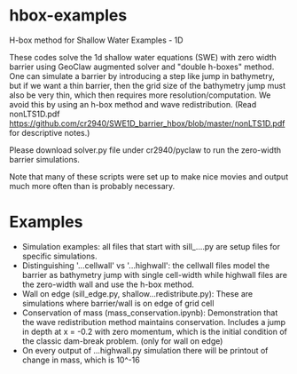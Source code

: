 # hbox-examples
H-box method for Shallow Water Examples - 1D

These codes solve the 1d shallow water equations (SWE) with zero width barrier using GeoClaw augmented solver and "double h-boxes" method. One can simulate a barrier by introducing a step like jump in bathymetry, but if we want a thin barrier, then the grid size of the bathymetry jump must also be very thin, which then requires more resolution/computation. We avoid this by using an h-box method and wave redistribution. (Read nonLTS1D.pdf https://github.com/cr2940/SWE1D_barrier_hbox/blob/master/nonLTS1D.pdf for descriptive notes.)

Please download solver.py file under cr2940/pyclaw to run the zero-width barrier simulations.

Note that many of these scripts were set up to make nice movies and output 
much more often than is probably necessary.

Examples
========
 - Simulation examples: all files that start with sill_....py are setup files for specific simulations.
 - Distinguishing '...cellwall' vs '...highwall': the cellwall files model the barrier as bathymetry jump with single cell-width while highwall files are the zero-width wall and use the h-box method. 
 - Wall on edge (sill_edge.py, shallow...redistribute.py): These are simulations where barrier/wall is on edge of grid cell
 - Conservation of mass (mass_conservation.ipynb): Demonstration that the 
   wave redistribution method maintains conservation. Includes a jump in depth at 
   x = -0.2 with zero momentum, which is the initial condition of the classic 
   dam-break problem. (only for wall on edge)
 - On every output of ...highwall.py simulation there will be printout of change in mass, which is 10^-16
